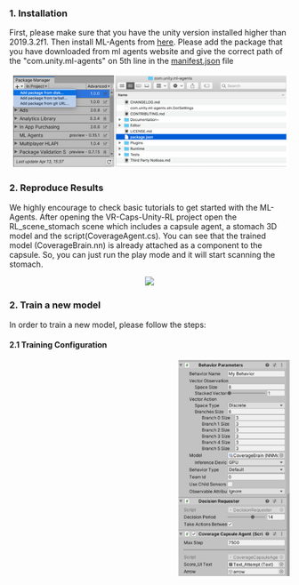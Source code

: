 ### 1. Installation
First, please make sure that you have the unity version installed higher than 2019.3.2f1. Then install ML-Agents from [here](https://github.com/Unity-Technologies/ml-agents). Please add the package that you have downloaded from ml agents website and give the correct path of the "com.unity.ml-agents" on 5th line in the [manifest.json](Packages/manifest.json) file

<p align="center">
  <img src="../img/ml-agents-package-add.png" width=500//>
  
### 2. Reproduce Results

We highly encourage to check basic tutorials to get started with the ML-Agents. After opening the VR-Caps-Unity-RL project open the RL_scene_stomach scene which includes a capsule agent, a stomach 3D model and the script(CoverageAgent.cs). You can see that the trained model (CoverageBrain.nn) is already attached as a component to the capsule. So, you can just run the play mode and it will start scanning the stomach.

<p align="center">
  <img src="../img/capsulecoverage.gif" width=500//>

### 2. Train a new model
In order to train a new model, please follow the steps:

#### 2.1 Training Configuration 
</p>
<img align="right" src="../img/capsuleagent.png" width="200">
